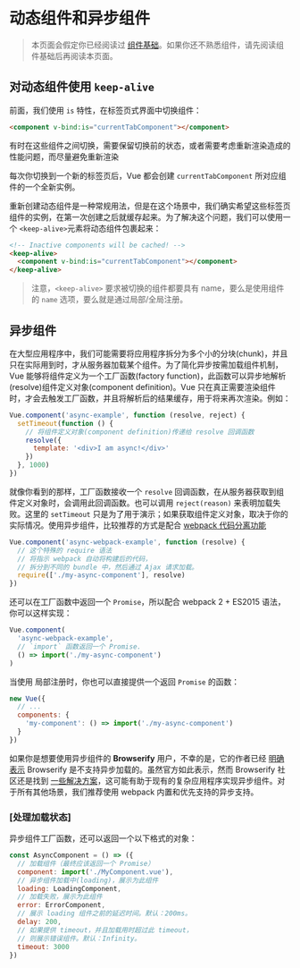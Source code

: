 # 动态组件和异步组件

> 本页面会假定你已经阅读过 [组件基础](https://vue.docschina.org/v2/guide/components.html)。如果你还不熟悉组件，请先阅读组件基础后再阅读本页面。

## 对动态组件使用 `keep-alive`

前面，我们使用 `is` 特性，在标签页式界面中切换组件：

```html
<component v-bind:is="currentTabComponent"></component>
```

有时在这些组件之间切换，需要保留切换前的状态，或者需要考虑重新渲染造成的性能问题，而尽量避免重新渲染

每次你切换到一个新的标签页后，Vue 都会创建 `currentTabComponent` 所对应组件的一个全新实例。

重新创建动态组件是一种常规用法，但是在这个场景中，我们确实希望这些标签页组件的实例，在第一次创建之后就缓存起来。为了解决这个问题，我们可以使用一个 `<keep-alive>`元素将动态组件包裹起来：

```html
<!-- Inactive components will be cached! -->
<keep-alive>
  <component v-bind:is="currentTabComponent"></component>
</keep-alive>
```

> 注意，`<keep-alive>` 要求被切换的组件都要具有 name，要么是使用组件的 `name` 选项，要么就是通过局部/全局注册。

## 异步组件

在大型应用程序中，我们可能需要将应用程序拆分为多个小的分块(chunk)，并且只在实际用到时，才从服务器加载某个组件。为了简化异步按需加载组件机制，Vue 能够将组件定义为一个工厂函数(factory function)，此函数可以异步地解析(resolve)组件定义对象(component definition)。Vue 只在真正需要渲染组件时，才会去触发工厂函数，并且将解析后的结果缓存，用于将来再次渲染。例如：

```js
Vue.component('async-example', function (resolve, reject) {
  setTimeout(function () {
    // 将组件定义对象(component definition)传递给 resolve 回调函数
    resolve({
      template: '<div>I am async!</div>'
    })
  }, 1000)
})
```

就像你看到的那样，工厂函数接收一个 `resolve` 回调函数，在从服务器获取到组件定义对象时，会调用此回调函数。也可以调用 `reject(reason)` 来表明加载失败。这里的 `setTimeout` 只是为了用于演示；如果获取组件定义对象，取决于你的实际情况。使用异步组件，比较推荐的方式是配合 [webpack 代码分离功能](https://webpack.docschina.org/guides/code-splitting/)

```js
Vue.component('async-webpack-example', function (resolve) {
  // 这个特殊的 require 语法
  // 将指示 webpack 自动将构建后的代码，
  // 拆分到不同的 bundle 中，然后通过 Ajax 请求加载。
  require(['./my-async-component'], resolve)
})
```

还可以在工厂函数中返回一个 `Promise`，所以配合 webpack 2 + ES2015 语法，你可以这样实现：

```js
Vue.component(
  'async-webpack-example',
  // `import` 函数返回一个 Promise.
  () => import('./my-async-component')
)
```

当使用 局部注册时，你也可以直接提供一个返回 `Promise` 的函数：

```js
new Vue({
  // ...
  components: {
    'my-component': () => import('./my-async-component')
  }
})
```

如果你是想要使用异步组件的 **Browserify** 用户，不幸的是，它的作者已经 [明确表示](https://github.com/substack/node-browserify/issues/58#issuecomment-21978224) Browserify 是不支持异步加载的。虽然官方如此表示，然而 Browserify 社区还是找到 [一些解决方案](https://github.com/vuejs/vuejs.org/issues/620)，这可能有助于现有的复杂应用程序实现异步组件。对于所有其他场景，我们推荐使用 webpack 内置和优先支持的异步支持。

### [处理加载状态]

异步组件工厂函数，还可以返回一个以下格式的对象：

```js
const AsyncComponent = () => ({
  // 加载组件（最终应该返回一个 Promise）
  component: import('./MyComponent.vue'),
  // 异步组件加载中(loading)，展示为此组件
  loading: LoadingComponent,
  // 加载失败，展示为此组件
  error: ErrorComponent,
  // 展示 loading 组件之前的延迟时间。默认：200ms。
  delay: 200,
  // 如果提供 timeout，并且加载用时超过此 timeout，
  // 则展示错误组件。默认：Infinity。
  timeout: 3000
})
```
